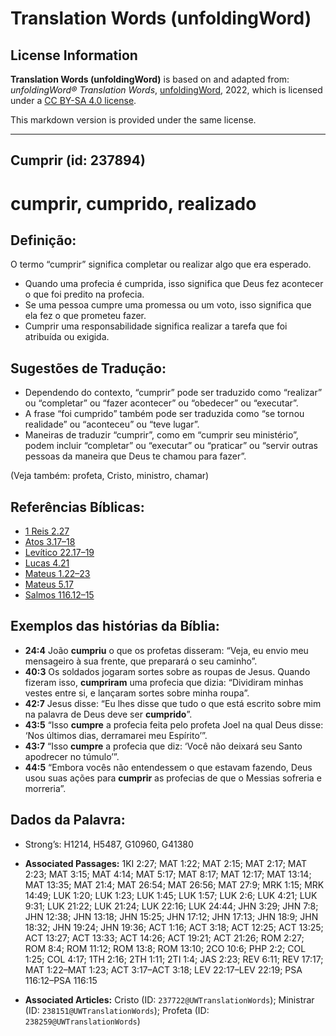 # Translation Words (unfoldingWord)

## License Information

**Translation Words (unfoldingWord)** is based on and adapted from: _unfoldingWord® Translation Words_, [unfoldingWord](https://unfoldingword.org/utw), 2022, which is licensed under a [CC BY-SA 4.0 license](https://creativecommons.org/licenses/by-sa/4.0/legalcode.en).

This markdown version is provided under the same license.



--------------------------------

## Cumprir (id: 237894)

cumprir, cumprido, realizado
============================

Definição:
----------

O termo “cumprir” significa completar ou realizar algo que era esperado.

* Quando uma profecia é cumprida, isso significa que Deus fez acontecer o que foi predito na profecia.
* Se uma pessoa cumpre uma promessa ou um voto, isso significa que ela fez o que prometeu fazer.
* Cumprir uma responsabilidade significa realizar a tarefa que foi atribuída ou exigida.

Sugestões de Tradução:
----------------------

* Dependendo do contexto, “cumprir” pode ser traduzido como “realizar” ou “completar” ou “fazer acontecer” ou “obedecer” ou “executar”.
* A frase “foi cumprido” também pode ser traduzida como “se tornou realidade” ou “aconteceu” ou “teve lugar”.
* Maneiras de traduzir “cumprir”, como em “cumprir seu ministério”, podem incluir “completar” ou “executar” ou “praticar” ou “servir outras pessoas da maneira que Deus te chamou para fazer”.

(Veja também: profeta, Cristo, ministro, chamar)

Referências Bíblicas:
---------------------

* [1 Reis 2\.27](https://ref.ly/1Kgs2:27)
* [Atos 3\.17–18](https://ref.ly/Acts3:17-Acts3:18)
* [Levítico 22\.17–19](https://ref.ly/Lev22:17-Lev22:19)
* [Lucas 4\.21](https://ref.ly/Luke4:21)
* [Mateus 1\.22–23](https://ref.ly/Matt1:22-Matt1:23)
* [Mateus 5\.17](https://ref.ly/Matt5:17)
* [Salmos 116\.12–15](https://ref.ly/Ps116:12-Ps116:15)

Exemplos das histórias da Bíblia:
---------------------------------

* **24:4** João **cumpriu** o que os profetas disseram: “Veja, eu envio meu mensageiro à sua frente, que preparará o seu caminho”.
* **40:3** Os soldados jogaram sortes sobre as roupas de Jesus. Quando fizeram isso, **cumpriram** uma profecia que dizia: “Dividiram minhas vestes entre si, e lançaram sortes sobre minha roupa”.
* **42:7** Jesus disse: “Eu lhes disse que tudo o que está escrito sobre mim na palavra de Deus deve ser **cumprido**”.
* **43:5** “Isso **cumpre** a profecia feita pelo profeta Joel na qual Deus disse: ‘Nos últimos dias, derramarei meu Espírito’”.
* **43:7** “Isso **cumpre** a profecia que diz: ‘Você não deixará seu Santo apodrecer no túmulo’”.
* **44:5** “Embora vocês não entendessem o que estavam fazendo, Deus usou suas ações para **cumprir** as profecias de que o Messias sofreria e morreria”.

Dados da Palavra:
-----------------

* Strong’s: H1214, H5487, G10960, G41380

* **Associated Passages:** 1KI 2:27; MAT 1:22; MAT 2:15; MAT 2:17; MAT 2:23; MAT 3:15; MAT 4:14; MAT 5:17; MAT 8:17; MAT 12:17; MAT 13:14; MAT 13:35; MAT 21:4; MAT 26:54; MAT 26:56; MAT 27:9; MRK 1:15; MRK 14:49; LUK 1:20; LUK 1:23; LUK 1:45; LUK 1:57; LUK 2:6; LUK 4:21; LUK 9:31; LUK 21:22; LUK 21:24; LUK 22:16; LUK 24:44; JHN 3:29; JHN 7:8; JHN 12:38; JHN 13:18; JHN 15:25; JHN 17:12; JHN 17:13; JHN 18:9; JHN 18:32; JHN 19:24; JHN 19:36; ACT 1:16; ACT 3:18; ACT 12:25; ACT 13:25; ACT 13:27; ACT 13:33; ACT 14:26; ACT 19:21; ACT 21:26; ROM 2:27; ROM 8:4; ROM 11:12; ROM 13:8; ROM 13:10; 2CO 10:6; PHP 2:2; COL 1:25; COL 4:17; 1TH 2:16; 2TH 1:11; 2TI 1:4; JAS 2:23; REV 6:11; REV 17:17; MAT 1:22–MAT 1:23; ACT 3:17–ACT 3:18; LEV 22:17–LEV 22:19; PSA 116:12–PSA 116:15
* **Associated Articles:** Cristo (ID: `237722@UWTranslationWords`); Ministrar (ID: `238151@UWTranslationWords`); Profeta (ID: `238259@UWTranslationWords`)

